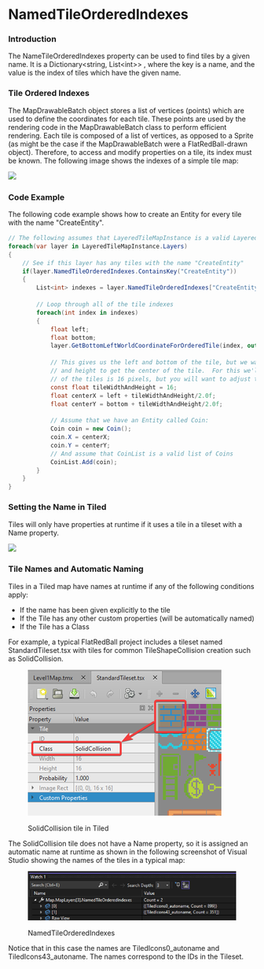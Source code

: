 # NamedTileOrderedIndexes

### Introduction

The NameTileOrderedIndexes property can be used to find tiles by a given name. It is a Dictionary\<string, List\<int>> , where the key is a name, and the value is the index of tiles which have the given name.

### Tile Ordered Indexes

The MapDrawableBatch object stores a list of vertices (points) which are used to define the coordinates for each tile. These points are used by the rendering code in the MapDrawableBatch class to perform efficient rendering. Each tile is composed of a list of vertices, as opposed to a Sprite (as might be the case if the MapDrawableBatch were a FlatRedBall-drawn object). Therefore, to access and modify properties on a tile, its index must be known. The following image shows the indexes of a simple tile map:

![](../../media/2017-01-img\_587f9aa4ce403.png)

### Code Example

The following code example shows how to create an Entity for every tile with the name "CreateEntity".

```csharp
// The following assumes that LayeredTileMapInstance is a valid LayeredTileMap:
foreach(var layer in LayeredTileMapInstance.Layers)
{
    // See if this layer has any tiles with the name "CreateEntity"
    if(layer.NamedTileOrderedIndexes.ContainsKey("CreateEntity"))
    {
        List<int> indexes = layer.NamedTileOrderedIndexes["CreateEntity"];

        // Loop through all of the tile indexes
        foreach(int index in indexes)
        {
            float left;
            float bottom;
            layer.GetBottomLeftWorldCoordinateForOrderedTile(index, out left, out bottom);

            // This gives us the left and bottom of the tile, but we want to add half the width
            // and height to get the center of the tile.  For this we'll assume the width and height
            // of the tiles is 16 pixels, but you will want to adjust this to account for your actual width/height
            const float tileWidthAndHeight = 16;            
            float centerX = left + tileWidthAndHeight/2.0f;
            float centerY = bottom + tileWidthAndHeight/2.0f;

            // Assume that we have an Entity called Coin:
            Coin coin = new Coin();
            coin.X = centerX;
            coin.Y = centerY;
            // And assume that CoinList is a valid list of Coins
            CoinList.Add(coin);
        }
    }
}
```

### Setting the Name in Tiled

Tiles will only have properties at runtime if it uses a tile in a tileset with a Name property.

![](../../media/2016-06-img\_574f970571521.png)

### Tile Names and Automatic Naming

Tiles in a Tiled map have names at runtime if any of the following conditions apply:

* If the name has been given explicitly to the tile
* If the Tile has any other custom properties (will be automatically named)
* If the Tile has a Class

For example, a typical FlatRedBall project includes a tileset named StandardTileset.tsx with tiles for common TileShapeCollision creation such as SolidCollision.

<figure><img src="../../.gitbook/assets/image (3) (1) (1).png" alt=""><figcaption><p>SolidCollision tile in Tiled</p></figcaption></figure>

The SolidCollision tile does not have a Name property, so it is assigned an automatic name at runtime as shown in the following screenshot of Visual Studio showing the names of the tiles in a typical map:

<figure><img src="../../.gitbook/assets/image (1) (1) (1) (1) (1).png" alt=""><figcaption><p>NamedTileOrderedIndexes</p></figcaption></figure>

Notice that in this case the names are TiledIcons0\_autoname and TiledIcons43\_autoname. The names correspond to the IDs in the Tileset.
